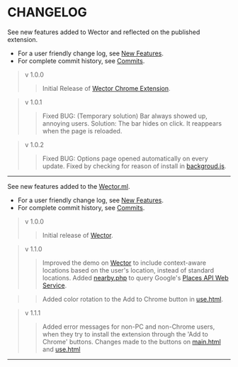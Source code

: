 **CHANGELOG**
================

See new features added to Wector and reflected on the published extension.

- For a user friendly change log, see [New Features](https://github.com/khaaliDimaag/Wector/blob/master/mkdwn/CHANGE.md "Changelog for Users").
- For complete commit history, see [Commits](https://github.com/khaaliDimaag/Wector/commits "Commit History").

> v 1.0.0
>> Initial Release of [Wector Chrome Extension](https://chrome.google.com/webstore/detail/fnhndnmiikmadhdpfajepacocmeaikde "See on the Chrome Webstore").

> v 1.0.1
>> Fixed BUG: (Temporary solution) Bar always showed up, annoying users. Solution: The bar hides on click. It reappears when the page is reloaded.

> v 1.0.2
>> Fixed BUG: Options page opened automatically on every update. Fixed by checking for reason of install in [backgroud.js](https://github.com/khaaliDimaag/Wector/commit/8f3106d30e37bb2475c54015b30dc4dea36fdbd6#diff-99e282bfd699d9216408244ef482df6a "See change").

* * *

See new features added to the [Wector.ml](http://wector.ml "Visit us!").

- For a user friendly change log, see [New Features](https://github.com/khaaliDimaag/Wector/blob/master/mkdwn/CHANGE.md "Changelog for Users").
- For complete commit history, see [Commits](https://github.com/khaaliDimaag/Wector/commits "Commit History").

> v 1.0.0
>> Initial release of [Wector](http://wector.ml "Visit us!").

> v 1.1.0
>> Improved the demo on [Wector](http://wector.ml "Check it out!") to include context-aware locations based on the user's location, instead of standard locations. Added [nearby.php](https://github.com/khaaliDimaag/Wector/commit/3be3435d05a95bf2d681ba39c948f5cbec09ae41#diff-9c1f9343faf0dbed8785062aa36c77e1 "See change") to query Google's [Places API Web Service](https://developers.google.com/places/webservice/ "Check it out!").

>> Added color rotation to the Add to Chrome button in [use.html](https://github.com/khaaliDimaag/Wector/commit/3be3435d05a95bf2d681ba39c948f5cbec09ae41#diff-765cbd3ed9223af7bed943ed8ae101cf "See change").

> v 1.1.1
>> Added error messages for non-PC and non-Chrome users, when they try to install the extension through the 'Add to Chrome' buttons. Changes made to the buttons on [main.html](https://github.com/khaaliDimaag/Wector/commit/f5148ca03b6d6ac043eb53f1d51c48047482abb5#diff-09a9b01308685cccc534d2fc6de5e952 "See change") and [use.html](https://github.com/khaaliDimaag/Wector/commit/f5148ca03b6d6ac043eb53f1d51c48047482abb5#diff-765cbd3ed9223af7bed943ed8ae101cf "See change")

* * *
